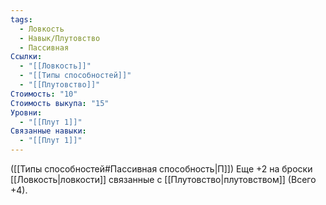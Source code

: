 ```yaml
---
tags:
  - Ловкость
  - Навык/Плутовство
  - Пассивная
Ссылки:
  - "[[Ловкость]]"
  - "[[Типы способностей]]"
  - "[[Плутовство]]"
Стоимость: "10"
Стоимость выкупа: "15"
Уровни:
  - "[[Плут 1]]"
Связанные навыки:
  - "[[Плут 1]]"
---
```

([[Типы способностей#Пассивная способность|П]]) Еще +2 на броски [[Ловкость|ловкости]] связанные с [[Плутовство|плутовством]] (Всего +4).
